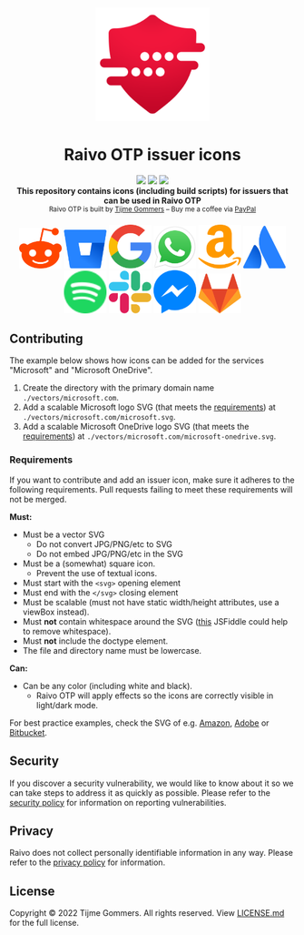 <p align="center">
    <img src="https://raw.githubusercontent.com/raivo-otp/ios-application/master/Assets/app-icon.png" width="200"/>
</p>
<h1 align="center">Raivo OTP issuer icons</h1>
<p align="center">
    <a href="https://github.com/raivo-otp/ios-application/blob/master/LICENSE.md"><img src="https://raw.finnwea.com/shield/?firstText=License&secondText=CC%20BY-NC%204.0" /></a>
    <a href="https://travis-ci.org/raivo-otp/issuer-icons"><img src="https://raw.finnwea.com/vector-shields-v1/?typeKey=TravisBuildStatus&typeValue1=raivo-otp/issuer-icons&typeValue2=master" /></a>
    <a href="https://github.com/raivo-otp/issuer-icons/releases"><img src="https://raw.finnwea.com/vector-shields-v1/?typeKey=SemverVersion&typeValue1=raivo-otp&typeValue2=issuer-icons&typeValue4=Release&cache=4"></a>
    <br/>
    <b>This repository contains icons (including build scripts) for issuers that can be used in Raivo OTP</b>
    <br/>
    <sup>Raivo OTP is built by <a href="https://www.linkedin.com/in/tijme/">Tijme Gommers</a> – Buy me a coffee via <a href="https://www.paypal.me/tijmegommers">PayPal</a></sup>
    <br/>
</p>

<p align="center">
    <img src="https://raw.githubusercontent.com/raivo-otp/issuer-icons/master/vectors/reddit.com/reddit.svg?sanitize=true" width="75" />
    <img src="https://raw.githubusercontent.com/raivo-otp/issuer-icons/master/vectors/bitbucket.com/bitbucket.svg?sanitize=true" width="75" />
    <img src="https://raw.githubusercontent.com/raivo-otp/issuer-icons/master/vectors/google.com/google.svg?sanitize=true" width="75" /> 
    <img src="https://raw.githubusercontent.com/raivo-otp/issuer-icons/master/vectors/whatsapp.com/whatsapp.svg?sanitize=true" width="75" />
    <img src="https://raw.githubusercontent.com/raivo-otp/issuer-icons/master/vectors/amazon.com/amazon.svg?sanitize=true" width="75" /> 
    <img src="https://raw.githubusercontent.com/raivo-otp/issuer-icons/master/vectors/atlassian.com/atlassian.svg?sanitize=true" width="75" />
    <img src="https://raw.githubusercontent.com/raivo-otp/issuer-icons/master/vectors/spotify.com/spotify.svg?sanitize=true" width="75" />
    <img src="https://raw.githubusercontent.com/raivo-otp/issuer-icons/master/vectors/slack.com/slack.svg?sanitize=true" width="75" />
    <img src="https://raw.githubusercontent.com/raivo-otp/issuer-icons/master/vectors/facebook.com/facebook-messenger.svg?sanitize=true" width="75" />
    <img src="https://raw.githubusercontent.com/raivo-otp/issuer-icons/master/vectors/gitlab.com/gitlab.svg?sanitize=true" width="75" />
</p>

## Contributing

The example below shows how icons can be added for the services "Microsoft" and "Microsoft OneDrive".

1. Create the directory with the primary domain name `./vectors/microsoft.com`.
2. Add a scalable Microsoft logo SVG (that meets the [requirements](#svg-requirements)) at `./vectors/microsoft.com/microsoft.svg`.
3. Add a scalable Microsoft OneDrive logo SVG (that meets the [requirements](#svg-requirements)) at `./vectors/microsoft.com/microsoft-onedrive.svg`.

### Requirements

If you want to contribute and add an issuer icon, make sure it adheres to the following requirements. Pull requests failing to meet these requirements will not be merged.

**Must:**
* Must be a vector SVG
    * Do not convert JPG/PNG/etc to SVG
    * Do not embed JPG/PNG/etc in the SVG
* Must be a (somewhat) square icon. 
    * Prevent the use of textual icons.
* Must start with the `<svg>` opening element
* Must end with the `</svg>` closing element
* Must be scalable (must not have static width/height attributes, use a viewBox instead).
* Must **not** contain whitespace around the SVG ([this](https://jsfiddle.net/u9x423ph/2/) JSFiddle could help to remove whitespace).
* Must **not** include the doctype element.
* The file and directory name must be lowercase.

**Can:**
* Can be any color (including white and black).
    * Raivo OTP will apply effects so the icons are correctly visible in light/dark mode.

For best practice examples, check the SVG of e.g. [Amazon](https://raw.githubusercontent.com/raivo-otp/issuer-icons/master/vectors/amazon.com/amazon.svg), [Adobe](https://raw.githubusercontent.com/raivo-otp/issuer-icons/master/vectors/adobe.com/adobe.svg) or [Bitbucket](https://raw.githubusercontent.com/raivo-otp/issuer-icons/master/vectors/bitbucket.com/bitbucket.svg).

## Security

If you discover a security vulnerability, we would like to know about it so we can take steps to address it as quickly as possible. Please refer to the [security policy](https://github.com/raivo-otp/issuer-icons/blob/master/SECURITY.md) for information on reporting vulnerabilities.

## Privacy

Raivo does not collect personally identifiable information in any way. Please refer to the [privacy policy](https://github.com/raivo-otp/issuer-icons/blob/master/PRIVACY.md) for information.

## License

Copyright © 2022 Tijme Gommers. All rights reserved. View [LICENSE.md](https://github.com/raivo-otp/issuer-icons/blob/master/LICENSE.md) for the full license.
